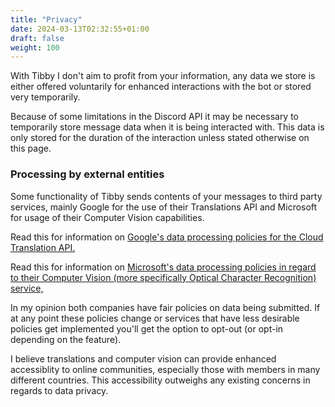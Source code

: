 ```yaml
---
title: "Privacy"
date: 2024-03-13T02:32:55+01:00
draft: false
weight: 100
---
```


With Tibby I don't aim to profit from your information, any data we store is either offered voluntarily for enhanced interactions with the bot or stored very temporarily.

<!--more-->

Because of some limitations in the Discord API it may be necessary to temporarily store message data when it is being interacted with. This data is only stored for the duration of the interaction unless stated otherwise on this page.

### Processing by external entities
Some functionality of Tibby sends contents of your messages to third party services, mainly Google for the use of their Translations API and Microsoft for usage of their Computer Vision capabilities.

Read this for information on [Google's data processing policies for the Cloud Translation API.](https://cloud.google.com/translate/data-usage)

Read this for information on [Microsoft's data processing policies in regard to their Computer Vision (more specifically Optical Character Recognition) service,](https://learn.microsoft.com/en-us/legal/cognitive-services/computer-vision/ocr-data-privacy-security)

In my opinion both companies have fair policies on data being submitted. If at any point these policies change or services that have less desirable policies get implemented you'll get the option to opt-out (or opt-in depending on the feature).  

I believe translations and computer vision can provide enhanced accessiblity to online communities, especially those with members in many different countries. This accessibility outweighs any existing concerns in regards to data privacy.

